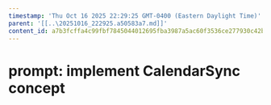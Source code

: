 ```yaml
---
timestamp: 'Thu Oct 16 2025 22:29:25 GMT-0400 (Eastern Daylight Time)'
parent: '[[..\20251016_222925.a50583a7.md]]'
content_id: a7b3fcffa4c99fbf7845044012695fba3987a5ac60f3536ce277930c42bc8195
---
```


# prompt: implement CalendarSync concept

